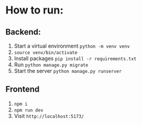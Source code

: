 # How to run:

## Backend:
1. Start a virtual environment `python -m venv venv`
2. `source venv/bin/activate`
3. Install packages `pip install -r requirements.txt`
4. Run `python manage.py migrate`
5. Start the server `python manage.py runserver`

## Frontend
1. `npm i`
2. `npm run dev`
3. Visit `http://localhost:5173/`

